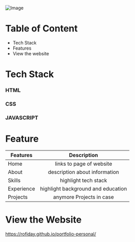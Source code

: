 ![Image](https://github.com/user-attachments/assets/d0122f5a-2bad-4f74-b71e-845fd998558c)



# Table of Content

- Tech Stack
- Features
- View the website

# Tech Stack

### HTML

### CSS

### JAVASCRIPT

# Feature

 <!--- TABLES --->

| Features   |            Description             |
| ---------- | :--------------------------------: |
| Home       |      links to page of website      |
| About      |   description about information    |
| Skills     |        highlight tech stack        |
| Experience | highlight background and education |
| Projects   |      anymore Projects in case      |

# View the Website

https://rofiday.github.io/portfolio-personal/
